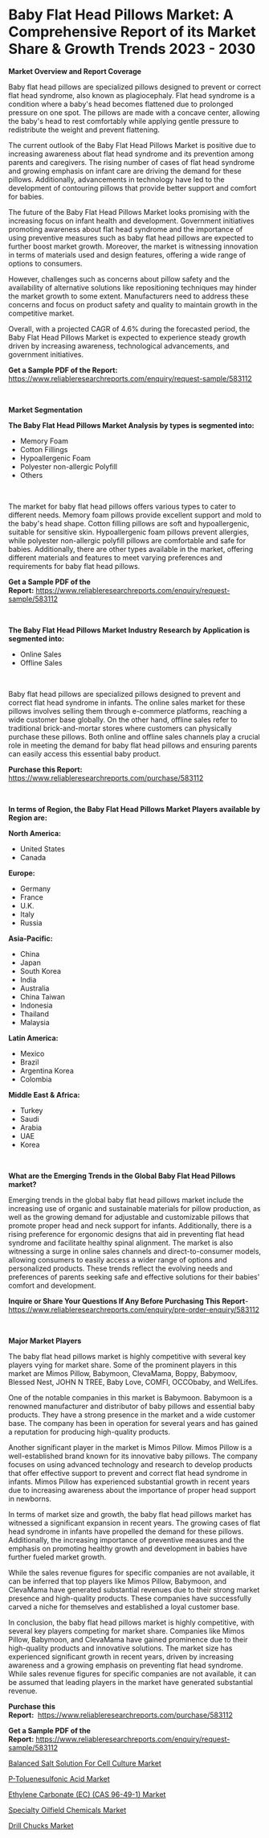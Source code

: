 <p><h1>Baby Flat Head Pillows Market: A Comprehensive Report of its Market Share & Growth Trends 2023 - 2030</h1></p><p><strong>Market Overview and Report Coverage</strong></p>
<p><p>Baby flat head pillows are specialized pillows designed to prevent or correct flat head syndrome, also known as plagiocephaly. Flat head syndrome is a condition where a baby's head becomes flattened due to prolonged pressure on one spot. The pillows are made with a concave center, allowing the baby's head to rest comfortably while applying gentle pressure to redistribute the weight and prevent flattening.</p><p>The current outlook of the Baby Flat Head Pillows Market is positive due to increasing awareness about flat head syndrome and its prevention among parents and caregivers. The rising number of cases of flat head syndrome and growing emphasis on infant care are driving the demand for these pillows. Additionally, advancements in technology have led to the development of contouring pillows that provide better support and comfort for babies.</p><p>The future of the Baby Flat Head Pillows Market looks promising with the increasing focus on infant health and development. Government initiatives promoting awareness about flat head syndrome and the importance of using preventive measures such as baby flat head pillows are expected to further boost market growth. Moreover, the market is witnessing innovation in terms of materials used and design features, offering a wide range of options to consumers.</p><p>However, challenges such as concerns about pillow safety and the availability of alternative solutions like repositioning techniques may hinder the market growth to some extent. Manufacturers need to address these concerns and focus on product safety and quality to maintain growth in the competitive market.</p><p>Overall, with a projected CAGR of 4.6% during the forecasted period, the Baby Flat Head Pillows Market is expected to experience steady growth driven by increasing awareness, technological advancements, and government initiatives.</p></p>
<p><strong>Get a Sample PDF of the Report:</strong> <a href="https://www.reliableresearchreports.com/enquiry/request-sample/583112">https://www.reliableresearchreports.com/enquiry/request-sample/583112</a></p>
<p>&nbsp;</p>
<p><strong>Market Segmentation</strong></p>
<p><strong>The Baby Flat Head Pillows Market Analysis by types is segmented into:</strong></p>
<p><ul><li>Memory Foam</li><li>Cotton Fillings</li><li>Hypoallergenic Foam</li><li>Polyester non-allergic Polyfill</li><li>Others</li></ul></p>
<p>&nbsp;</p>
<p><p>The market for baby flat head pillows offers various types to cater to different needs. Memory foam pillows provide excellent support and mold to the baby's head shape. Cotton filling pillows are soft and hypoallergenic, suitable for sensitive skin. Hypoallergenic foam pillows prevent allergies, while polyester non-allergic polyfill pillows are comfortable and safe for babies. Additionally, there are other types available in the market, offering different materials and features to meet varying preferences and requirements for baby flat head pillows.</p></p>
<p><strong>Get a Sample PDF of the Report:</strong>&nbsp;<a href="https://www.reliableresearchreports.com/enquiry/request-sample/583112">https://www.reliableresearchreports.com/enquiry/request-sample/583112</a></p>
<p>&nbsp;</p>
<p><strong>The Baby Flat Head Pillows Market Industry Research by Application is segmented into:</strong></p>
<p><ul><li>Online Sales</li><li>Offline Sales</li></ul></p>
<p>&nbsp;</p>
<p><p>Baby flat head pillows are specialized pillows designed to prevent and correct flat head syndrome in infants. The online sales market for these pillows involves selling them through e-commerce platforms, reaching a wide customer base globally. On the other hand, offline sales refer to traditional brick-and-mortar stores where customers can physically purchase these pillows. Both online and offline sales channels play a crucial role in meeting the demand for baby flat head pillows and ensuring parents can easily access this essential baby product.</p></p>
<p><strong>Purchase this Report:</strong>&nbsp; <a href="https://www.reliableresearchreports.com/purchase/583112">https://www.reliableresearchreports.com/purchase/583112</a></p>
<p>&nbsp;</p>
<p><strong>In terms of Region, the Baby Flat Head Pillows Market Players available by Region are:</strong></p>
<p>
    <p> <strong> North America: </strong>
        <ul>
            <li>United States</li>
            <li>Canada</li>
        </ul>
        </p> 
    <p> <strong> Europe: </strong>
        <ul>
            <li>Germany</li>
            <li>France</li>
            <li>U.K.</li>
            <li>Italy</li>
            <li>Russia</li>
        </ul>
        </p> 
    <p> <strong> Asia-Pacific: </strong>
        <ul>
            <li>China</li>
            <li>Japan</li>
            <li>South Korea</li>
            <li>India</li>
            <li>Australia</li>
            <li>China Taiwan</li>
            <li>Indonesia</li>
            <li>Thailand</li>
            <li>Malaysia</li>
        </ul>
        </p> 
    <p> <strong> Latin America: </strong>
        <ul>
            <li>Mexico</li>
            <li>Brazil</li>
            <li>Argentina Korea</li>
            <li>Colombia</li>
        </ul>
        </p> 
    <p> <strong> Middle East & Africa: </strong>
        <ul>
            <li>Turkey</li>
            <li>Saudi</li>
            <li>Arabia</li>
            <li>UAE</li>
            <li>Korea</li>
        </ul>
    </p>
    </p>
<p>&nbsp;</p>
<p><strong>What are the Emerging Trends in the Global Baby Flat Head Pillows market?</strong></p>
<p><p>Emerging trends in the global baby flat head pillows market include the increasing use of organic and sustainable materials for pillow production, as well as the growing demand for adjustable and customizable pillows that promote proper head and neck support for infants. Additionally, there is a rising preference for ergonomic designs that aid in preventing flat head syndrome and facilitate healthy spinal alignment. The market is also witnessing a surge in online sales channels and direct-to-consumer models, allowing consumers to easily access a wider range of options and personalized products. These trends reflect the evolving needs and preferences of parents seeking safe and effective solutions for their babies' comfort and development.</p></p>
<p><strong>Inquire or Share Your Questions If Any Before Purchasing This Report</strong>- <a href="https://www.reliableresearchreports.com/enquiry/pre-order-enquiry/583112">https://www.reliableresearchreports.com/enquiry/pre-order-enquiry/583112</a></p>
<p>&nbsp;</p>
<p><strong>Major Market Players</strong></p>
<p><p>The baby flat head pillows market is highly competitive with several key players vying for market share. Some of the prominent players in this market are Mimos Pillow, Babymoon, ClevaMama, Boppy, Babymoov, Blessed Nest, JOHN N TREE, Baby Love, COMFI, OCCObaby, and WelLifes.</p><p>One of the notable companies in this market is Babymoon. Babymoon is a renowned manufacturer and distributor of baby pillows and essential baby products. They have a strong presence in the market and a wide customer base. The company has been in operation for several years and has gained a reputation for producing high-quality products.</p><p>Another significant player in the market is Mimos Pillow. Mimos Pillow is a well-established brand known for its innovative baby pillows. The company focuses on using advanced technology and research to develop products that offer effective support to prevent and correct flat head syndrome in infants. Mimos Pillow has experienced substantial growth in recent years due to increasing awareness about the importance of proper head support in newborns.</p><p>In terms of market size and growth, the baby flat head pillows market has witnessed a significant expansion in recent years. The growing cases of flat head syndrome in infants have propelled the demand for these pillows. Additionally, the increasing importance of preventive measures and the emphasis on promoting healthy growth and development in babies have further fueled market growth.</p><p>While the sales revenue figures for specific companies are not available, it can be inferred that top players like Mimos Pillow, Babymoon, and ClevaMama have generated substantial revenues due to their strong market presence and high-quality products. These companies have successfully carved a niche for themselves and established a loyal customer base.</p><p>In conclusion, the baby flat head pillows market is highly competitive, with several key players competing for market share. Companies like Mimos Pillow, Babymoon, and ClevaMama have gained prominence due to their high-quality products and innovative solutions. The market size has experienced significant growth in recent years, driven by increasing awareness and a growing emphasis on preventing flat head syndrome. While sales revenue figures for specific companies are not available, it can be assumed that leading players in the market have generated substantial revenue.</p></p>
<p><strong>Purchase this Report:</strong>&nbsp;&nbsp;<a href="https://www.reliableresearchreports.com/purchase/583112">https://www.reliableresearchreports.com/purchase/583112</a></p>
<p></p>
<p><strong>Get a Sample PDF of the Report:</strong>&nbsp;<a href="https://www.reliableresearchreports.com/enquiry/request-sample/583112">https://www.reliableresearchreports.com/enquiry/request-sample/583112</a></p>
<p><p><a href="https://github.com/Chiragrp22/Market-Research-Report-List-1/blob/main/balanced-salt-solution-for-cell-culture-market.md">Balanced Salt Solution For Cell Culture Market</a></p><p><a href="https://www.linkedin.com/pulse/p-toluenesulfonic-acid-market-size-2023-2030-global-industrial/">P-Toluenesulfonic Acid Market</a></p><p><a href="https://github.com/ChiragRP21/Market-Research-Report-List-1/blob/main/ethylene-carbonate-ec-cas-96-49-1-market.md">Ethylene Carbonate (EC) (CAS 96-49-1) Market</a></p><p><a href="https://medium.com/@zoeyjohns1903/specialty-oilfield-chemicals-market-size-growth-forecast-2023-2030-79ed7d528113">Specialty Oilfield Chemicals Market</a></p><p><a href="https://medium.com/@dashawnmoen/drill-chucks-market-size-growth-forecast-2023-2030-656632246a90">Drill Chucks Market</a></p></p>
